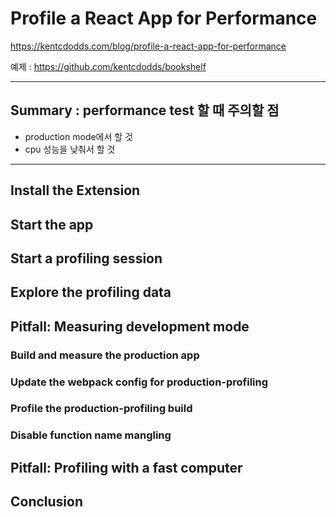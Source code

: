 # Profile a React App for Performance

https://kentcdodds.com/blog/profile-a-react-app-for-performance

예제 : https://github.com/kentcdodds/bookshelf

---

## Summary : performance test 할 때 주의할 점

-   production mode에서 할 것
-   cpu 성능을 낮춰서 할 것

---

## Install the Extension

## Start the app

## Start a profiling session

## Explore the profiling data

## Pitfall: Measuring development mode

### Build and measure the production app

### Update the webpack config for production-profiling

### Profile the production-profiling build

### Disable function name mangling

## Pitfall: Profiling with a fast computer

## Conclusion
